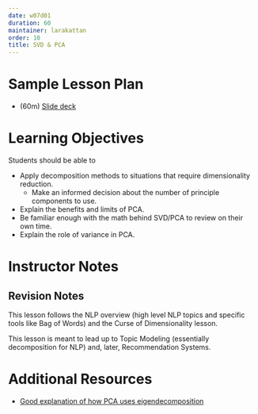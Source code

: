 ```yaml
---
date: w07d01
duration: 60
maintainer: larakattan
order: 10
title: SVD & PCA
---
```



# Sample Lesson Plan

- (60m) [Slide deck](SVD_PCA.pdf)

# Learning Objectives

Students should be able to
* Apply decomposition methods to situations that require dimensionality reduction.
  * Make an informed decision about the number of principle components to use.
* Explain the benefits and limits of PCA.
* Be familiar enough with the math behind SVD/PCA to review on their own time.
* Explain the role of variance in PCA.


# Instructor Notes

## Revision Notes

This lesson follows the NLP overview (high level NLP topics and specific tools like Bag of Words) and the Curse of Dimensionality lesson.

This lesson is meant to lead up to Topic Modeling (essentially decomposition for NLP) and, later, Recommendation Systems.

# Additional Resources

* [Good explanation of how PCA uses eigendecomposition](https://math.stackexchange.com/questions/3869/what-is-the-intuitive-relationship-between-svd-and-pca)
